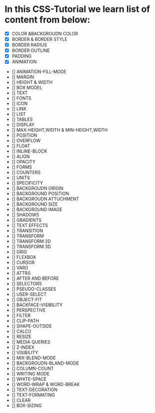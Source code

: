 # In this CSS-Tutorial we learn list of content from below:

- [x] COLOR &BACKGROUDN COLOR
- [x] BORDER & BORDER STYLE
- [x] BORDER RADIUS
- [x] BORDER OUTLINE
- [x] PADDING
- [x] ANIMATION
- [] ANIMATION-FILL-MODE
- [] MARGIN
- [] HEIGHT & WIDTH
- [] BOX MODEL
- [] TEXT
- [] FONTS
- [] ICON
- [] LINK
- [] LIST
- [] TABLES
- [] DISPLAY
- [] MAX-HEIGHT,WIDTH & MIN-HEIGHT,WIDTH
- [] POSITION
- [] OVERFLOW
- [] FLOAT
- [] INLINE-BLOCK
- [] ALIGN
- [] OPACITY
- [] FORMS
- [] COUNTERS
- [] UNITS
- [] SPECIFICITY
- [] BACKGROUDN ORIGIN
- [] BACKGROUND POSITION
- [] BACKGROUDN ATTUCHMENT
- [] BACKGROUND SIZE
- [] BACKGROUND IMAGE
- [] SHADOWS
- [] GRADIENTS
- [] TEXT EFFECTS
- [] TRANSITION
- [] TRANSFORM
- [] TRANSFORM 2D
- [] TRANSFORM 3D
- [] GRIG
- [] FLEXBOX
- [] CURSOR
- [] VAR()
- [] ATTR()
- [] AFTER AND BEFORE
- [] SELECTORS
- [] PSEUDO-CLASSES
- [] USER-SELECT
- [] OBJECT-FIT
- [] BACKFACE-VISIBILITY
- [] PERSPECTIVE
- [] FILTER
- [] CLIP-PATH
- [] SHAPE-OUTSIDE
- [] CALC()
- [] RESIZE
- [] MEDIA QUERIES
- [] Z-INDEX
- [] VISIBILITY
- [] MIX-BLEND-MODE
- [] BACKGROUDN-BLAND-MODE
- [] COLUMN-COUNT
- [] WRITING MODE
- [] WHITE-SPACE
- [] WORD-WRAP & WORD-BREAK
- [] TEXT-DECORATION
- [] TEXT-FORMATING
- [] CLEAR
- [] BOX-SIZING